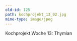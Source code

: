 ```yaml
---
old-id: 125
path: kochprojekt_13_02.jpg
mime-type: image/jpeg
---
```

Kochprojekt Woche 13:
Thymian
